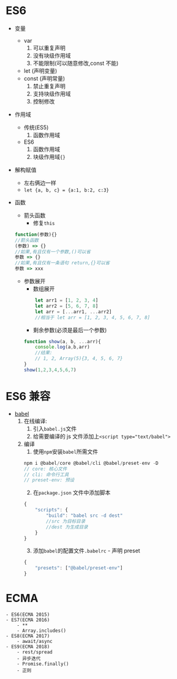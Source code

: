 # ES6
- 变量
    - var
        1. 可以重复声明
        2. 没有块级作用域
        3. 不能限制(可以随意修改,const 不能)
    - let (声明变量)
    - const (声明常量)
        1. 禁止重复声明
        2. 支持块级作用域
        3. 控制修改
- 作用域
    - 传统(ES5)        
        1. 函数作用域
    - ES6
        1. 函数作用域
        2. 块级作用域`{}`
- 解构赋值
    - 左右俩边一样
    - `let {a, b, c} = {a:1, b:2, c:3}`
- 函数
    - 箭头函数
        - 修复`this`
    ```JavaScript
    function(参数){}
    //箭头函数
    (参数) => {}
    //如果,有且仅有一个参数,()可以省
    参数 => {}
    //如果,有且仅有一条语句 return,{}可以省
    参数 => xxx
    ```

        
    - 参数展开
        - 数组展开
        ```JavaScript
            let arr1 = [1, 2, 3, 4]
            let arr2 = [5, 6, 7, 8]
            let arr = [...arr1, ...arr2]
            //相当于 let arr = [1, 2, 3, 4, 5, 6, 7, 8]
        ```
        - 剩余参数(必须是最后一个参数)
        ```JavaScript
        function show(a, b, ...arr){
            console.log(a,b,arr)
            //结果:
            // 1, 2, Array(5){3, 4, 5, 6, 7}
        }
        show(1,2,3,4,5,6,7)
        ```
# ES6 兼容
- [babel](www.babeljs.io)
    1. 在线编译: 
        1. 引入`babel.js`文件
        2. 给需要编译的 js 文件添加上`<script type="text/babel">`
    2. 编译
        1.  使用`npm`安装`babel`所需文件
        ```JavaScript
        npm i @babel/core @babel/cli @babel/preset-env -D
        // core: 核心文件
        // cli: 命令行工具
        // preset-env: 预设
        ```
        2. 在`package.json` 文件中添加脚本
        ```JavaScript
        {
            "scripts": {
                "build": "babel src -d dest"
                //src 为目标目录
                //dest 为生成目录
            }
        }
        ```
        3. 添加`babel`的配置文件`.babelrc` - 声明 preset
        ```JavaScript
        {
            "presets": ["@babel/preset-env"]
        }
        ```
# ECMA
    - ES6(ECMA 2015)
    - ES7(ECMA 2016)
        - **
        - Array.includes()
    - ES8(ECMA 2017)
        - await/async
    - ES9(ECMA 2018)
        - rest/spread
        - 异步迭代
        - Promise.finally()
        - 正则